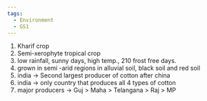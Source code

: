 ```yaml
---
tags:
  - Environment
  - GS1
---
```

1. Kharif crop
2. Semi-xerophyte tropical crop
3. low rainfall, sunny days, high temp., 210 frost free days.
4. grown in semi -arid regions in alluvial soil, black soil and red soil
5. india -> Second largest producer of cotton after china
6. india -> only country that produces all 4 types of cotton
7. major producers -> Guj > Maha > Telangana > Raj > MP